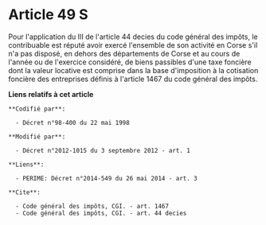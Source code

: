 # Article 49 S

Pour l'application du III de l'article 44 decies du code général des impôts, le contribuable est réputé avoir exercé
l'ensemble de son activité en Corse s'il n'a pas disposé, en dehors des départements de Corse et au cours de l'année ou de
l'exercice considéré, de biens passibles d'une taxe foncière dont la valeur locative est comprise dans la base d'imposition à
la cotisation foncière des entreprises définis à l'article 1467 du code général des impôts.

**Liens relatifs à cet article**

	**Codifié par**:

	  - Décret n°98-400 du 22 mai 1998

	**Modifié par**:

	  - Décret n°2012-1015 du 3 septembre 2012 - art. 1

	**Liens**:

	  - PERIME: Décret n°2014-549 du 26 mai 2014 - art. 3

	**Cite**:

	  - Code général des impôts, CGI. - art. 1467
	  - Code général des impôts, CGI. - art. 44 decies
